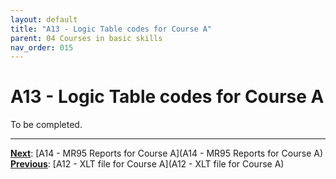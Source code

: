 ```yaml
---
layout: default
title: "A13 - Logic Table codes for Course A"
parent: 04 Courses in basic skills
nav_order: 015
---
```


# A13 - Logic Table codes for Course A

To be completed.  




---
**<u>Next</u>**: [A14 - MR95 Reports for Course A](A14 - MR95 Reports for Course A)   
**<u>Previous</u>**: [A12 - XLT file for Course A](A12 - XLT file for Course A)  
